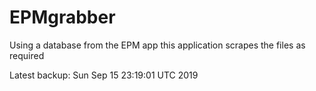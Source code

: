 # EPMgrabber
Using a database from the EPM app this application scrapes the files as required


Latest backup: Sun Sep 15 23:19:01 UTC 2019
